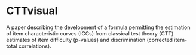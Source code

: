 # CTTvisual

A paper describing the development of a formula permitting the estimation of item characteristic curves (ICCs) from classical test theory (CTT) estimates of item difficulty (p-values) and discrimination (corrected item-total correlations).
